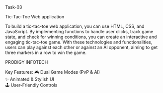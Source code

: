 Task-03

Tic-Tac-Toe Web
application

To build a tic-tac-toe web application,
you can use HTML, CSS, and JavaScript.
By implementing functions to handle user
clicks, track game state, and check for
winning conditions, you can create an
interactive and engaging tic-tac-toe
game. With these technologies and
functionalities, users can play against
each other or against an Al opponent,
aiming to get three markers in a row to
win the game.

PRODIGY INFOTECH

Key Features:
🎮 Dual Game Modes (PvP & AI) <br>
✨ Animated & Stylish UI <br>
🕹️ User-Friendly Controls